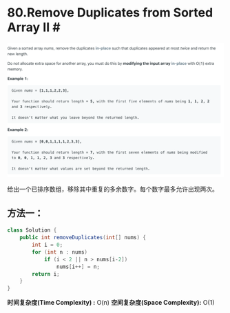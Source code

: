# 80.Remove Duplicates from Sorted Array II \#

![](.gitbook/assets/image%20%284%29.png)

给出一个已排序数组，移除其中重复的多余数字。每个数字最多允许出现两次。

## 方法一：

```java
class Solution {
    public int removeDuplicates(int[] nums) {
        int i = 0;
        for (int n : nums)
            if (i < 2 || n > nums[i-2])
                nums[i++] = n;
        return i;
    }
}
```

**时间复杂度\(Time Complexity\) :** O\(n\)          **空间复杂度\(Space Complexity\):** O\(1\)

